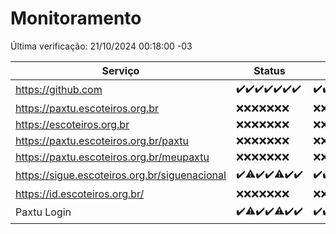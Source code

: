 # Monitoramento

Última verificação: 21/10/2024 00:18:00 -03

|Serviço|Status|Últimas 24h|
|---|---|---|
|https://github.com|<span title="2024-10-14: OK=23">✔️</span><span title="2024-10-15: OK=23">✔️</span><span title="2024-10-16: OK=23">✔️</span><span title="2024-10-17: OK=23">✔️</span><span title="2024-10-18: OK=23">✔️</span><span title="2024-10-19: OK=23">✔️</span><span title="2024-10-20: OK=2">✔️</span>|<span title="20/10/2024 00:19:00 -03 : 200">✔️</span><span title="20/10/2024 01:10:00 -03 : 200">✔️</span><span title="20/10/2024 02:08:00 -03 : 200">✔️</span><span title="20/10/2024 03:11:00 -03 : 200">✔️</span><span title="20/10/2024 04:07:00 -03 : 200">✔️</span><span title="20/10/2024 05:10:00 -03 : 200">✔️</span><span title="20/10/2024 06:08:00 -03 : 200">✔️</span><span title="20/10/2024 07:08:00 -03 : 200">✔️</span><span title="20/10/2024 08:06:00 -03 : 200">✔️</span><span title="20/10/2024 09:14:00 -03 : 200">✔️</span><span title="20/10/2024 10:14:00 -03 : 200">✔️</span><span title="20/10/2024 11:07:00 -03 : 200">✔️</span><span title="20/10/2024 12:07:00 -03 : 200">✔️</span><span title="20/10/2024 13:08:00 -03 : 200">✔️</span><span title="20/10/2024 14:06:00 -03 : 200">✔️</span><span title="20/10/2024 15:09:00 -03 : 200">✔️</span><span title="20/10/2024 16:06:00 -03 : 200">✔️</span><span title="20/10/2024 17:08:00 -03 : 200">✔️</span><span title="20/10/2024 18:07:00 -03 : 200">✔️</span><span title="20/10/2024 19:07:00 -03 : 200">✔️</span><span title="20/10/2024 20:08:00 -03 : 200">✔️</span><span title="20/10/2024 21:41:00 -03 : 200">✔️</span><span title="20/10/2024 23:14:00 -03 : 200">✔️</span><span title="21/10/2024 00:18:00 -03 : 200">✔️</span>|
|https://paxtu.escoteiros.org.br|<span title="2024-10-14: Falhas=23">❌</span><span title="2024-10-15: Falhas=23">❌</span><span title="2024-10-16: Falhas=23">❌</span><span title="2024-10-17: Falhas=23">❌</span><span title="2024-10-18: Falhas=23">❌</span><span title="2024-10-19: Falhas=23">❌</span><span title="2024-10-20: Falhas=2">❌</span>|<span title="20/10/2024 00:19:00 -03 : 403">❌</span><span title="20/10/2024 01:10:00 -03 : 403">❌</span><span title="20/10/2024 02:08:00 -03 : 403">❌</span><span title="20/10/2024 03:11:00 -03 : 403">❌</span><span title="20/10/2024 04:07:00 -03 : 403">❌</span><span title="20/10/2024 05:10:00 -03 : 403">❌</span><span title="20/10/2024 06:08:00 -03 : 403">❌</span><span title="20/10/2024 07:08:00 -03 : 403">❌</span><span title="20/10/2024 08:06:00 -03 : 403">❌</span><span title="20/10/2024 09:14:00 -03 : 403">❌</span><span title="20/10/2024 10:14:00 -03 : 403">❌</span><span title="20/10/2024 11:07:00 -03 : 403">❌</span><span title="20/10/2024 12:07:00 -03 : 403">❌</span><span title="20/10/2024 13:08:00 -03 : 403">❌</span><span title="20/10/2024 14:06:00 -03 : 403">❌</span><span title="20/10/2024 15:09:00 -03 : 403">❌</span><span title="20/10/2024 16:06:00 -03 : 403">❌</span><span title="20/10/2024 17:08:00 -03 : 403">❌</span><span title="20/10/2024 18:07:00 -03 : 403">❌</span><span title="20/10/2024 19:07:00 -03 : 403">❌</span><span title="20/10/2024 20:08:00 -03 : 403">❌</span><span title="20/10/2024 21:41:00 -03 : 403">❌</span><span title="20/10/2024 23:14:00 -03 : 403">❌</span><span title="21/10/2024 00:18:00 -03 : 403">❌</span>|
|https://escoteiros.org.br|<span title="2024-10-14: Falhas=23">❌</span><span title="2024-10-15: Falhas=23">❌</span><span title="2024-10-16: Falhas=23">❌</span><span title="2024-10-17: Falhas=23">❌</span><span title="2024-10-18: Falhas=23">❌</span><span title="2024-10-19: Falhas=23">❌</span><span title="2024-10-20: Falhas=2">❌</span>|<span title="20/10/2024 00:19:00 -03 : 403">❌</span><span title="20/10/2024 01:10:00 -03 : 403">❌</span><span title="20/10/2024 02:08:00 -03 : 403">❌</span><span title="20/10/2024 03:11:00 -03 : 403">❌</span><span title="20/10/2024 04:07:00 -03 : 403">❌</span><span title="20/10/2024 05:10:00 -03 : 403">❌</span><span title="20/10/2024 06:08:00 -03 : 403">❌</span><span title="20/10/2024 07:08:00 -03 : 403">❌</span><span title="20/10/2024 08:06:00 -03 : 403">❌</span><span title="20/10/2024 09:14:00 -03 : 403">❌</span><span title="20/10/2024 10:14:00 -03 : 403">❌</span><span title="20/10/2024 11:07:00 -03 : 403">❌</span><span title="20/10/2024 12:07:00 -03 : 403">❌</span><span title="20/10/2024 13:08:00 -03 : 403">❌</span><span title="20/10/2024 14:06:00 -03 : 403">❌</span><span title="20/10/2024 15:09:00 -03 : 403">❌</span><span title="20/10/2024 16:06:00 -03 : 403">❌</span><span title="20/10/2024 17:08:00 -03 : 403">❌</span><span title="20/10/2024 18:07:00 -03 : 403">❌</span><span title="20/10/2024 19:07:00 -03 : 403">❌</span><span title="20/10/2024 20:08:00 -03 : 403">❌</span><span title="20/10/2024 21:41:00 -03 : 403">❌</span><span title="20/10/2024 23:14:00 -03 : 403">❌</span><span title="21/10/2024 00:18:00 -03 : 403">❌</span>|
|https://paxtu.escoteiros.org.br/paxtu|<span title="2024-10-14: Falhas=23">❌</span><span title="2024-10-15: Falhas=23">❌</span><span title="2024-10-16: Falhas=23">❌</span><span title="2024-10-17: Falhas=23">❌</span><span title="2024-10-18: Falhas=23">❌</span><span title="2024-10-19: Falhas=23">❌</span><span title="2024-10-20: Falhas=2">❌</span>|<span title="20/10/2024 00:19:00 -03 : 403">❌</span><span title="20/10/2024 01:10:00 -03 : 403">❌</span><span title="20/10/2024 02:08:00 -03 : 403">❌</span><span title="20/10/2024 03:11:00 -03 : 403">❌</span><span title="20/10/2024 04:07:00 -03 : 403">❌</span><span title="20/10/2024 05:10:00 -03 : 403">❌</span><span title="20/10/2024 06:08:00 -03 : 403">❌</span><span title="20/10/2024 07:08:00 -03 : 403">❌</span><span title="20/10/2024 08:06:00 -03 : 403">❌</span><span title="20/10/2024 09:14:00 -03 : 403">❌</span><span title="20/10/2024 10:14:00 -03 : 403">❌</span><span title="20/10/2024 11:07:00 -03 : 403">❌</span><span title="20/10/2024 12:07:00 -03 : 403">❌</span><span title="20/10/2024 13:08:00 -03 : 403">❌</span><span title="20/10/2024 14:06:00 -03 : 403">❌</span><span title="20/10/2024 15:09:00 -03 : 403">❌</span><span title="20/10/2024 16:06:00 -03 : 403">❌</span><span title="20/10/2024 17:08:00 -03 : 403">❌</span><span title="20/10/2024 18:07:00 -03 : 403">❌</span><span title="20/10/2024 19:07:00 -03 : 403">❌</span><span title="20/10/2024 20:08:00 -03 : 403">❌</span><span title="20/10/2024 21:41:00 -03 : 403">❌</span><span title="20/10/2024 23:14:00 -03 : 403">❌</span><span title="21/10/2024 00:18:00 -03 : 403">❌</span>|
|https://paxtu.escoteiros.org.br/meupaxtu|<span title="2024-10-14: Falhas=23">❌</span><span title="2024-10-15: Falhas=23">❌</span><span title="2024-10-16: Falhas=23">❌</span><span title="2024-10-17: Falhas=23">❌</span><span title="2024-10-18: Falhas=23">❌</span><span title="2024-10-19: Falhas=23">❌</span><span title="2024-10-20: Falhas=2">❌</span>|<span title="20/10/2024 00:19:00 -03 : 403">❌</span><span title="20/10/2024 01:10:00 -03 : 403">❌</span><span title="20/10/2024 02:08:00 -03 : 403">❌</span><span title="20/10/2024 03:11:00 -03 : 403">❌</span><span title="20/10/2024 04:07:00 -03 : 403">❌</span><span title="20/10/2024 05:10:00 -03 : 403">❌</span><span title="20/10/2024 06:08:00 -03 : 403">❌</span><span title="20/10/2024 07:08:00 -03 : 403">❌</span><span title="20/10/2024 08:06:00 -03 : 403">❌</span><span title="20/10/2024 09:14:00 -03 : 403">❌</span><span title="20/10/2024 10:14:00 -03 : 403">❌</span><span title="20/10/2024 11:07:00 -03 : 403">❌</span><span title="20/10/2024 12:07:00 -03 : 403">❌</span><span title="20/10/2024 13:08:00 -03 : 403">❌</span><span title="20/10/2024 14:06:00 -03 : 403">❌</span><span title="20/10/2024 15:09:00 -03 : 403">❌</span><span title="20/10/2024 16:06:00 -03 : 403">❌</span><span title="20/10/2024 17:08:00 -03 : 403">❌</span><span title="20/10/2024 18:07:00 -03 : 403">❌</span><span title="20/10/2024 19:07:00 -03 : 403">❌</span><span title="20/10/2024 20:08:00 -03 : 403">❌</span><span title="20/10/2024 21:41:00 -03 : 403">❌</span><span title="20/10/2024 23:14:00 -03 : 403">❌</span><span title="21/10/2024 00:18:00 -03 : 403">❌</span>|
|https://sigue.escoteiros.org.br/siguenacional|<span title="2024-10-14: OK=23">✔️</span><span title="2024-10-15: OK=21, Falhas=2">⚠️</span><span title="2024-10-16: OK=23">✔️</span><span title="2024-10-17: OK=23">✔️</span><span title="2024-10-18: OK=18, Falhas=5">⚠️</span><span title="2024-10-19: OK=23">✔️</span><span title="2024-10-20: OK=2">✔️</span>|<span title="20/10/2024 00:19:00 -03 : 200">✔️</span><span title="20/10/2024 01:10:00 -03 : 200">✔️</span><span title="20/10/2024 02:08:00 -03 : 200">✔️</span><span title="20/10/2024 03:11:00 -03 : 200">✔️</span><span title="20/10/2024 04:07:00 -03 : 200">✔️</span><span title="20/10/2024 05:10:00 -03 : 200">✔️</span><span title="20/10/2024 06:08:00 -03 : 200">✔️</span><span title="20/10/2024 07:08:00 -03 : 200">✔️</span><span title="20/10/2024 08:06:00 -03 : 200">✔️</span><span title="20/10/2024 09:14:00 -03 : 200">✔️</span><span title="20/10/2024 10:14:00 -03 : 200">✔️</span><span title="20/10/2024 11:07:00 -03 : 200">✔️</span><span title="20/10/2024 12:07:00 -03 : 200">✔️</span><span title="20/10/2024 13:08:00 -03 : 200">✔️</span><span title="20/10/2024 14:06:00 -03 : 200">✔️</span><span title="20/10/2024 15:09:00 -03 : 200">✔️</span><span title="20/10/2024 16:06:00 -03 : 200">✔️</span><span title="20/10/2024 17:08:00 -03 : 200">✔️</span><span title="20/10/2024 18:07:00 -03 : 200">✔️</span><span title="20/10/2024 19:07:00 -03 : 0">❌</span><span title="20/10/2024 20:08:00 -03 : 200">✔️</span><span title="20/10/2024 21:41:00 -03 : 200">✔️</span><span title="20/10/2024 23:14:00 -03 : 200">✔️</span><span title="21/10/2024 00:18:00 -03 : 200">✔️</span>|
|https://id.escoteiros.org.br/|<span title="2024-10-14: Falhas=23">❌</span><span title="2024-10-15: Falhas=23">❌</span><span title="2024-10-16: Falhas=23">❌</span><span title="2024-10-17: Falhas=23">❌</span><span title="2024-10-18: Falhas=23">❌</span><span title="2024-10-19: Falhas=23">❌</span><span title="2024-10-20: Falhas=2">❌</span>|<span title="20/10/2024 00:19:00 -03 : 403">❌</span><span title="20/10/2024 01:10:00 -03 : 403">❌</span><span title="20/10/2024 02:08:00 -03 : 403">❌</span><span title="20/10/2024 03:11:00 -03 : 403">❌</span><span title="20/10/2024 04:07:00 -03 : 403">❌</span><span title="20/10/2024 05:10:00 -03 : 403">❌</span><span title="20/10/2024 06:08:00 -03 : 403">❌</span><span title="20/10/2024 07:08:00 -03 : 403">❌</span><span title="20/10/2024 08:06:00 -03 : 403">❌</span><span title="20/10/2024 09:14:00 -03 : 403">❌</span><span title="20/10/2024 10:14:00 -03 : 403">❌</span><span title="20/10/2024 11:07:00 -03 : 403">❌</span><span title="20/10/2024 12:07:00 -03 : 403">❌</span><span title="20/10/2024 13:08:00 -03 : 403">❌</span><span title="20/10/2024 14:06:00 -03 : 403">❌</span><span title="20/10/2024 15:09:00 -03 : 403">❌</span><span title="20/10/2024 16:06:00 -03 : 403">❌</span><span title="20/10/2024 17:08:00 -03 : 403">❌</span><span title="20/10/2024 18:07:00 -03 : 403">❌</span><span title="20/10/2024 19:07:00 -03 : 403">❌</span><span title="20/10/2024 20:08:00 -03 : 403">❌</span><span title="20/10/2024 21:41:00 -03 : 403">❌</span><span title="20/10/2024 23:14:00 -03 : 403">❌</span><span title="21/10/2024 00:18:00 -03 : 403">❌</span>|
|Paxtu Login|<span title="2024-10-14: OK=23">✔️</span><span title="2024-10-15: OK=22, Falhas=1">⚠️</span><span title="2024-10-16: OK=23">✔️</span><span title="2024-10-17: OK=23">✔️</span><span title="2024-10-18: OK=21, Falhas=2">⚠️</span><span title="2024-10-19: OK=23">✔️</span><span title="2024-10-20: OK=2">✔️</span>|<span title="20/10/2024 00:19:00 -03 : 200">✔️</span><span title="20/10/2024 01:10:00 -03 : 200">✔️</span><span title="20/10/2024 02:08:00 -03 : 200">✔️</span><span title="20/10/2024 03:11:00 -03 : 200">✔️</span><span title="20/10/2024 04:07:00 -03 : 200">✔️</span><span title="20/10/2024 05:10:00 -03 : 200">✔️</span><span title="20/10/2024 06:08:00 -03 : 200">✔️</span><span title="20/10/2024 07:08:00 -03 : 200">✔️</span><span title="20/10/2024 08:06:00 -03 : 200">✔️</span><span title="20/10/2024 09:14:00 -03 : 200">✔️</span><span title="20/10/2024 10:14:00 -03 : 200">✔️</span><span title="20/10/2024 11:07:00 -03 : 200">✔️</span><span title="20/10/2024 12:07:00 -03 : 200">✔️</span><span title="20/10/2024 13:08:00 -03 : 200">✔️</span><span title="20/10/2024 14:06:00 -03 : 200">✔️</span><span title="20/10/2024 15:09:00 -03 : 200">✔️</span><span title="20/10/2024 16:06:00 -03 : 200">✔️</span><span title="20/10/2024 17:08:00 -03 : 200">✔️</span><span title="20/10/2024 18:07:00 -03 : 200">✔️</span><span title="20/10/2024 19:07:00 -03 : 200">✔️</span><span title="20/10/2024 20:08:00 -03 : 200">✔️</span><span title="20/10/2024 21:41:00 -03 : 200">✔️</span><span title="20/10/2024 23:14:00 -03 : 200">✔️</span><span title="21/10/2024 00:18:00 -03 : 200">✔️</span>|

